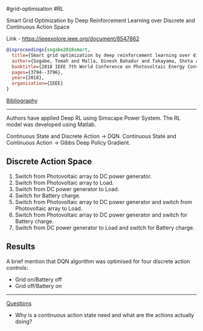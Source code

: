\#grid-optimisation #RL 

Smart Grid Optimization by Deep Reinforcement Learning over Discrete and Continuous Action Space

Link - https://ieeexplore.ieee.org/document/8547862

````bibtex
@inproceedings{sogabe2018smart,
  title={Smart grid optimization by deep reinforcement learning over discrete and continuous action space},
  author={Sogabe, Tomah and Malla, Dinesh Bahadur and Takayama, Shota and Shin, Seiichi and Sakamoto, Katsuyoshi and Yamaguchi, Koichi and Singh, Thakur Praveen and Sogabe, Masaru and Hirata, Tomohiro and Okada, Yoshitaka},
  booktitle={2018 IEEE 7th World Conference on Photovoltaic Energy Conversion (WCPEC)(A Joint Conference of 45th IEEE PVSC, 28th PVSEC \& 34th EU PVSEC)},
  pages={3794--3796},
  year={2018},
  organization={IEEE}
}
````

[Bibliography](../Bibliography.md)

---

Authors have applied Deep RL using Simscape Power System.
The RL model was developed using Matlab.

Continuous State and Discrete Action $\rightarrow$ DQN.
Continuous State and Continuous Action $\rightarrow$ Gibbs Deep Policy Gradient.

## Discrete Action Space

1. Switch from Photovoltaic array to DC power generator.
1. Switch from Photovoltaic array to Load.
1. Switch from DC power generator to Load.
1. Switch for Battery charge.
1. Switch from Photovoltaic array to DC power generator and switch from Photovoltaic array to Load.
1. Switch from Photovoltaic array to DC power generator and switch for Battery charge.
1. Switch from DC power generator to Load and switch for Battery charge.

## Results

A brief mention that DQN algorithm was optimised for four discrete action controls:

* Grid on/Battery off
* Grid off/Battery on

---

[Questions](../Questions.md)

* Why is a continuous action state need and what are the actions actually doing?
